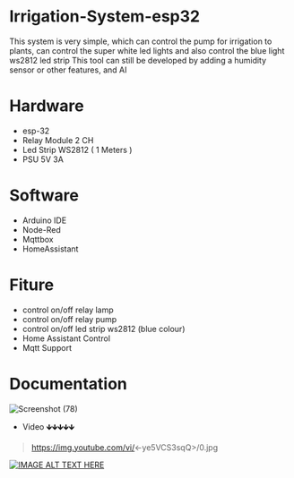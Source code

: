 # Irrigation-System-esp32

This system is very simple, which can control the pump for irrigation to plants, can control the super white led lights and also control the blue light ws2812 led strip
This tool can still be developed by adding a humidity sensor or other features, and AI

# Hardware
- esp-32
- Relay Module 2 CH
- Led Strip WS2812 ( 1 Meters )
- PSU 5V 3A

# Software
- Arduino IDE
- Node-Red
- Mqttbox
- HomeAssistant

# Fiture
- control on/off relay lamp
- control on/off relay pump
- control on/off led strip ws2812 (blue colour)
- Home Assistant Control
- Mqtt Support

# Documentation
![Screenshot (78)](https://user-images.githubusercontent.com/50385294/125792180-91e5ff10-d846-466e-a79c-ff0c31d61c52.png)
<!-- ![Screenshot (86)](https://user-images.githubusercontent.com/50385294/125792372-ef6b7ec9-4fc3-4e62-bc7c-0bc12f1a1833.png)  -->

- Video
🡻🡻🡻🡻🡻

> https://img.youtube.com/vi/<-ye5VCS3sqQ>/0.jpg

[![IMAGE ALT TEXT HERE](https://img.youtube.com/vi/-ye5VCS3sqQ/0.jpg)](https://www.youtube.com/watch?v=-ye5VCS3sqQ")




